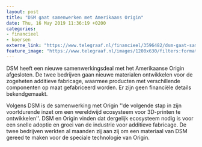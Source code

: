 ```yaml
---
layout: post
title: "DSM gaat samenwerken met Amerikaans Origin"
date: Thu, 16 May 2019 11:36:19 +0200
categories: 
- financieel 
- koersen 
externe_link: "https://www.telegraaf.nl/financieel/3596482/dsm-gaat-samenwerken-met-amerikaans-origin"
feature_image: "https://www.telegraaf.nl/images/1200x630/filters:format(jpeg):quality(80)/cdn-kiosk-api.telegraaf.nl/7586f704-77be-11e9-a5a0-0217670beecd.jpg"
---
```


<p class="intro">DSM heeft een nieuwe samenwerkingsdeal met het Amerikaanse Origin afgesloten. De twee bedrijven gaan nieuwe materialen ontwikkelen voor de zogeheten additieve fabricage, waarmee producten met verschillende componenten op maat gefabriceerd worden. Er zijn geen financiële details bekendgemaakt.</p> <p>Volgens DSM is de samenwerking met Origin ''de volgende stap in zijn voortdurende inzet om een wereldwijd ecosysteem voor 3D-printen te ontwikkelen''. DSM en Origin vinden dat dergelijk ecosysteem nodig is voor een snelle adoptie en groei van de industrie voor additieve fabricage. De twee bedrijven werkten al maanden zij aan zij om een materiaal van DSM gereed te maken voor de speciale technologie van Origin.</p>
